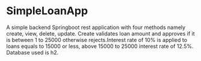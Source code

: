 # SimpleLoanApp
A simple backend Springboot rest application with four methods namely create, view, delete, update. Create validates loan amount and approves if it is between 1 to 25000 otherwise rejects.Interest rate of 10% is applied to loans equals to 15000 or less, above 15000 to 25000 interest rate of 12.5%. Database used is h2.
